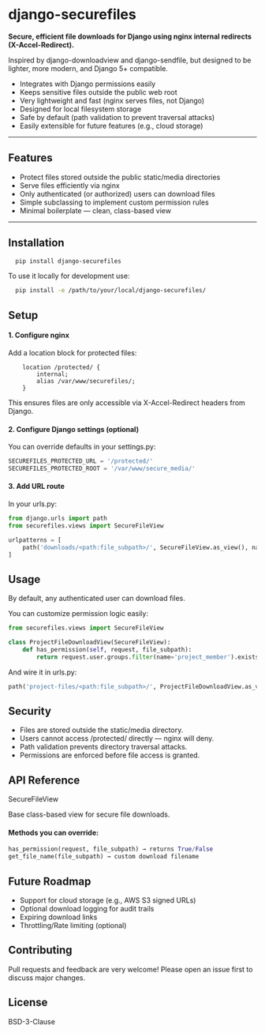 # django-securefiles
**Secure, efficient file downloads for Django using nginx internal redirects (X-Accel-Redirect).**

Inspired by django-downloadview and django-sendfile, but designed to be lighter, more modern, and Django 5+ compatible.


- Integrates with Django permissions easily
- Keeps sensitive files outside the public web root
- Very lightweight and fast (nginx serves files, not Django)
- Designed for local filesystem storage
- Safe by default (path validation to prevent traversal attacks)
-  Easily extensible for future features (e.g., cloud storage)

---

## Features

- Protect files stored outside the public static/media directories
- Serve files efficiently via nginx
- Only authenticated (or authorized) users can download files
- Simple subclassing to implement custom permission rules
- Minimal boilerplate — clean, class-based view

---

## Installation

```bash
  pip install django-securefiles
```

To use it locally for development use: 

```bash
  pip install -e /path/to/your/local/django-securefiles/
```



## Setup
#### 1. Configure nginx

Add a location block for protected files:
```nginx
    location /protected/ {
        internal;
        alias /var/www/securefiles/;
    }
```
This ensures files are only accessible via X-Accel-Redirect headers from Django.


#### 2. Configure Django settings (optional)
You can override defaults in your settings.py:
```python
SECUREFILES_PROTECTED_URL = '/protected/'
SECUREFILES_PROTECTED_ROOT = '/var/www/secure_media/'
```


#### 3. Add URL route
In your urls.py:
```python
from django.urls import path
from securefiles.views import SecureFileView

urlpatterns = [
    path('downloads/<path:file_subpath>/', SecureFileView.as_view(), name='secure_file_download'),
]
```


## Usage
By default, any authenticated user can download files.

You can customize permission logic easily:
```python
from securefiles.views import SecureFileView

class ProjectFileDownloadView(SecureFileView):
    def has_permission(self, request, file_subpath):
        return request.user.groups.filter(name='project_member').exists()
```

And wire it in urls.py:
```python
path('project-files/<path:file_subpath>/', ProjectFileDownloadView.as_view(), name='project_file_download'),
```


## Security
- Files are stored outside the static/media directory.
- Users cannot access /protected/ directly — nginx will deny.
- Path validation prevents directory traversal attacks.
- Permissions are enforced before file access is granted.

## API Reference
SecureFileView

Base class-based view for secure file downloads.


#### Methods you can override:
```python
has_permission(request, file_subpath) → returns True/False
get_file_name(file_subpath) → custom download filename

```

## Future Roadmap
- Support for cloud storage (e.g., AWS S3 signed URLs)
- Optional download logging for audit trails
- Expiring download links
- Throttling/Rate limiting (optional)

## Contributing
Pull requests and feedback are very welcome!
Please open an issue first to discuss major changes.

## License
BSD-3-Clause


